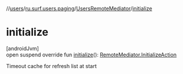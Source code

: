 //[users](../../../index.md)/[ru.surf.users.paging](../index.md)/[UsersRemoteMediator](index.md)/[initialize](initialize.md)

# initialize

[androidJvm]\
open suspend override fun [initialize](initialize.md)(): [RemoteMediator.InitializeAction](https://developer.android.com/reference/kotlin/androidx/paging/RemoteMediator.InitializeAction.html)

Timeout cache for refresh list at start
